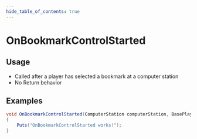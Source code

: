 ```yaml
---
hide_table_of_contents: true
---
```


# OnBookmarkControlStarted

## Usage

* Called after a player has selected a bookmark at a computer station
* No Return behavior

## Examples

```csharp title=""
void OnBookmarkControlStarted(ComputerStation computerStation, BasePlayer player, string bookmarkName, IRemoteControllable remoteControllable)
{
    Puts("OnBookmarkControlStarted works!");
}
```

